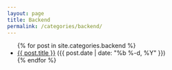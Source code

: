 ```yaml
---
layout: page
title: Backend
permalink: /categories/backend/
---
```


<ul>
  {% for post in site.categories.backend %}
    <li><a href="{{ post.url }}">{{ post.title }}</a> ({{ post.date | date: "%b %-d, %Y" }})</li>
  {% endfor %}
</ul>